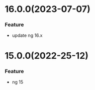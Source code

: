 # 16.0.0(2023-07-07)

### Feature

- update ng 16.x

<a name="16.0.0"></a>


# 15.0.0(2022-25-12)

### Feature
- ng 15

<a name="15.0.0"></a>

